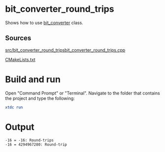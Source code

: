 # bit_converter_round_trips

Shows how to use [bit_converter](../../../../src/xtd.core/include/xtd/bit_converter.h) class.

## Sources

[src/bit_converter_round_tripsbit_converter_round_trips.cpp](src/bit_converter_round_trips.cpp)

[CMakeLists.txt](CMakeLists.txt)

# Build and run

Open "Command Prompt" or "Terminal". Navigate to the folder that contains the project and type the following:

```cmake
xtdc run
```

# Output

```
-16 = -16: Round-trips
-16 = 4294967280: Round-trip
```
